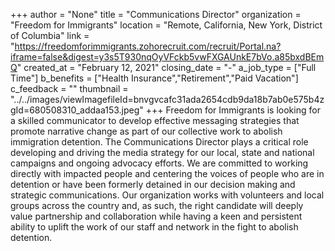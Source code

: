 +++
author = "None"
title = "Communications Director"
organization = "Freedom for Immigrants"
location = "Remote, California, New York, District of Columbia"
link = "https://freedomforimmigrants.zohorecruit.com/recruit/Portal.na?iframe=false&digest=y3s5T930nqOyVFckb5vwFXGAUnkE7bVo.a85bxdBEmQ"
created_at = "February 12, 2021"
closing_date = "-"
a_job_type = ["Full Time"]
b_benefits = ["Health Insurance","Retirement","Paid Vacation"]
c_feedback = ""
thumbnail = "../../images/viewImagefileId=bnvgvcafc31ada2654cdb9da18b7ab0e575b4zgId=680508310_addaa153.jpeg"
+++
Freedom for Immigrants is looking for a skilled communicator to develop effective messaging strategies that promote narrative change as part of our collective work to abolish immigration detention.  The Communications Director plays a critical role developing and driving the media strategy for our local, state and national campaigns and ongoing advocacy efforts.  We are committed to working directly with impacted people and centering the voices of people who are in detention or have been formerly detained in our decision making and strategic communications.  Our organization works with volunteers and local groups across the country and, as such, the right candidate will deeply value partnership and collaboration while having a keen and persistent ability to uplift the work of our staff and network in the fight to abolish detention.  
